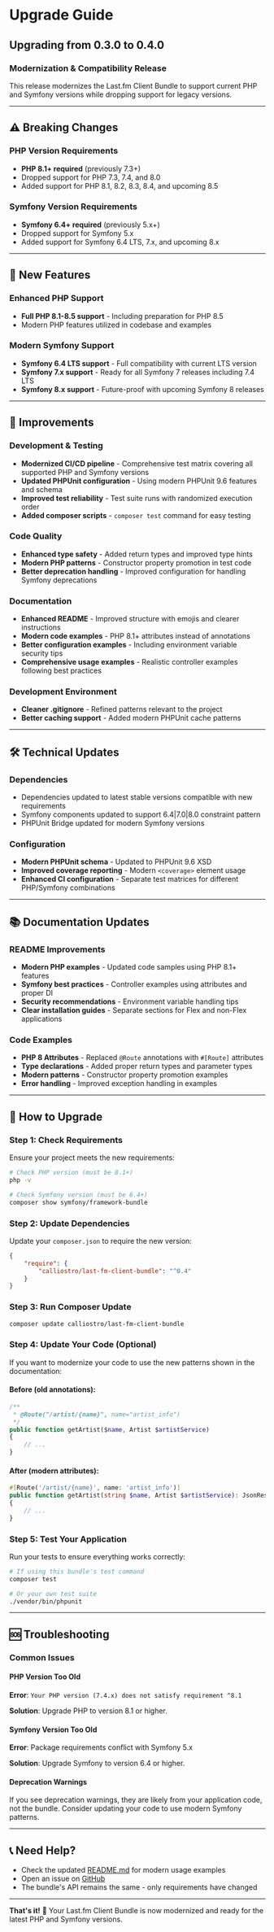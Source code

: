 # Upgrade Guide

## Upgrading from 0.3.0 to 0.4.0

### Modernization & Compatibility Release

This release modernizes the Last.fm Client Bundle to support current PHP and Symfony versions while dropping support for legacy versions.

---

## ⚠️ **Breaking Changes**

### PHP Version Requirements
- **PHP 8.1+ required** (previously 7.3+)
- Dropped support for PHP 7.3, 7.4, and 8.0
- Added support for PHP 8.1, 8.2, 8.3, 8.4, and upcoming 8.5

### Symfony Version Requirements
- **Symfony 6.4+ required** (previously 5.x+)
- Dropped support for Symfony 5.x
- Added support for Symfony 6.4 LTS, 7.x, and upcoming 8.x

---

## 🚀 **New Features**

### Enhanced PHP Support
- **Full PHP 8.1-8.5 support** - Including preparation for PHP 8.5
- Modern PHP features utilized in codebase and examples

### Modern Symfony Support
- **Symfony 6.4 LTS support** - Full compatibility with current LTS version
- **Symfony 7.x support** - Ready for all Symfony 7 releases including 7.4 LTS
- **Symfony 8.x support** - Future-proof with upcoming Symfony 8 releases

---

## 🔧 **Improvements**

### Development & Testing
- **Modernized CI/CD pipeline** - Comprehensive test matrix covering all supported PHP and Symfony versions
- **Updated PHPUnit configuration** - Using modern PHPUnit 9.6 features and schema
- **Improved test reliability** - Test suite runs with randomized execution order
- **Added composer scripts** - `composer test` command for easy testing

### Code Quality
- **Enhanced type safety** - Added return types and improved type hints
- **Modern PHP patterns** - Constructor property promotion in test code
- **Better deprecation handling** - Improved configuration for handling Symfony deprecations

### Documentation
- **Enhanced README** - Improved structure with emojis and clearer instructions
- **Modern code examples** - PHP 8.1+ attributes instead of annotations
- **Better configuration examples** - Including environment variable security tips
- **Comprehensive usage examples** - Realistic controller examples following best practices

### Development Environment
- **Cleaner .gitignore** - Refined patterns relevant to the project
- **Better caching support** - Added modern PHPUnit cache patterns

---

## 🛠 **Technical Updates**

### Dependencies
- Dependencies updated to latest stable versions compatible with new requirements
- Symfony components updated to support 6.4|7.0|8.0 constraint pattern
- PHPUnit Bridge updated for modern Symfony versions

### Configuration
- **Modern PHPUnit schema** - Updated to PHPUnit 9.6 XSD
- **Improved coverage reporting** - Modern `<coverage>` element usage
- **Enhanced CI configuration** - Separate test matrices for different PHP/Symfony combinations

---

## 📚 **Documentation Updates**

### README Improvements
- **Modern PHP examples** - Updated code samples using PHP 8.1+ features
- **Symfony best practices** - Controller examples using attributes and proper DI
- **Security recommendations** - Environment variable handling tips
- **Clear installation guides** - Separate sections for Flex and non-Flex applications

### Code Examples
- **PHP 8 Attributes** - Replaced `@Route` annotations with `#[Route]` attributes
- **Type declarations** - Added proper return types and parameter types
- **Modern patterns** - Constructor property promotion examples
- **Error handling** - Improved exception handling in examples

---

## 🔄 **How to Upgrade**

### Step 1: Check Requirements
Ensure your project meets the new requirements:
```bash
# Check PHP version (must be 8.1+)
php -v

# Check Symfony version (must be 6.4+)
composer show symfony/framework-bundle
```

### Step 2: Update Dependencies
Update your `composer.json` to require the new version:
```json
{
    "require": {
        "calliostro/last-fm-client-bundle": "^0.4"
    }
}
```

### Step 3: Run Composer Update
```bash
composer update calliostro/last-fm-client-bundle
```

### Step 4: Update Your Code (Optional)
If you want to modernize your code to use the new patterns shown in the documentation:

#### Before (old annotations):
```php
/**
 * @Route("/artist/{name}", name="artist_info")
 */
public function getArtist($name, Artist $artistService)
{
    // ...
}
```

#### After (modern attributes):
```php
#[Route('/artist/{name}', name: 'artist_info')]
public function getArtist(string $name, Artist $artistService): JsonResponse
{
    // ...
}
```

### Step 5: Test Your Application
Run your tests to ensure everything works correctly:
```bash
# If using this bundle's test command
composer test

# Or your own test suite
./vendor/bin/phpunit
```

---

## 🆘 **Troubleshooting**

### Common Issues

#### PHP Version Too Old
**Error**: `Your PHP version (7.4.x) does not satisfy requirement ^8.1`

**Solution**: Upgrade PHP to version 8.1 or higher.

#### Symfony Version Too Old
**Error**: Package requirements conflict with Symfony 5.x

**Solution**: Upgrade Symfony to version 6.4 or higher.

#### Deprecation Warnings
If you see deprecation warnings, they are likely from your application code, not the bundle. Consider updating your code to use modern Symfony patterns.

---

## 📞 **Need Help?**

- Check the updated [README.md](README.md) for modern usage examples
- Open an issue on [GitHub](https://github.com/calliostro/last-fm-client-bundle/issues)
- The bundle's API remains the same - only requirements have changed

---

**That's it!** 🎉 Your Last.fm Client Bundle is now modernized and ready for the latest PHP and Symfony versions.
